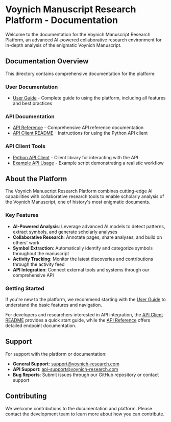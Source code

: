 # Voynich Manuscript Research Platform - Documentation

Welcome to the documentation for the Voynich Manuscript Research Platform, an advanced AI-powered collaborative research environment for in-depth analysis of the enigmatic Voynich Manuscript.

## Documentation Overview

This directory contains comprehensive documentation for the platform:

### User Documentation

- [User Guide](USER_GUIDE.md) - Complete guide to using the platform, including all features and best practices

### API Documentation

- [API Reference](API_DOCUMENTATION.md) - Comprehensive API reference documentation
- [API Client README](API_CLIENT_README.md) - Instructions for using the Python API client

### API Client Tools

- [Python API Client](voynich_api_client.py) - Client library for interacting with the API
- [Example API Usage](example_api_usage.py) - Example script demonstrating a realistic workflow

## About the Platform

The Voynich Manuscript Research Platform combines cutting-edge AI capabilities with collaborative research tools to enable scholarly analysis of the Voynich Manuscript, one of history's most enigmatic documents.

### Key Features

- **AI-Powered Analysis**: Leverage advanced AI models to detect patterns, extract symbols, and generate scholarly analyses
- **Collaborative Research**: Annotate pages, share analyses, and build on others' work
- **Symbol Extraction**: Automatically identify and categorize symbols throughout the manuscript
- **Activity Tracking**: Monitor the latest discoveries and contributions through the activity feed
- **API Integration**: Connect external tools and systems through our comprehensive API

### Getting Started

If you're new to the platform, we recommend starting with the [User Guide](USER_GUIDE.md) to understand the basic features and navigation.

For developers and researchers interested in API integration, the [API Client README](API_CLIENT_README.md) provides a quick start guide, while the [API Reference](API_DOCUMENTATION.md) offers detailed endpoint documentation.

## Support

For support with the platform or documentation:

- **General Support**: support@voynich-research.com
- **API Support**: api-support@voynich-research.com
- **Bug Reports**: Submit issues through our GitHub repository or contact support

## Contributing

We welcome contributions to the documentation and platform. Please contact the development team to learn more about how you can contribute.